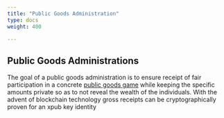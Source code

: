 ```yaml
---
title: "Public Goods Administration"
type: docs
weight: 400

---
```

## Public Goods Administrations

The goal of a public goods administration is to ensure receipt of fair participation in a concrete [public goods game](https://en.wikipedia.org/wiki/Public_goods_game) while keeping the specific amounts private so as to not reveal the wealth of the individuals. With the advent of blockchain technology gross receipts can be cryptographically proven for an xpub key identity

